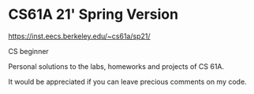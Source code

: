 # CS61A 21' Spring Version

https://inst.eecs.berkeley.edu/~cs61a/sp21/

CS beginner


Personal solutions to the labs, homeworks and projects of CS 61A.

It would be appreciated if you can leave precious comments on my code.
